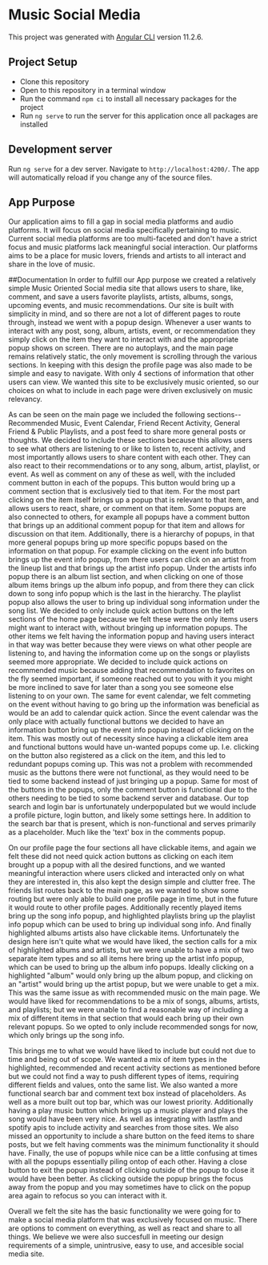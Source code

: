 # Music Social Media

This project was generated with [Angular CLI](https://github.com/angular/angular-cli) version 11.2.6.

## Project Setup
* Clone this repository
* Open to this repository in a terminal window
* Run the command `npm ci` to install all necessary packages for the project
* Run `ng serve` to run the server for this application once all packages are installed

## Development server

Run `ng serve` for a dev server. Navigate to `http://localhost:4200/`. The app will automatically reload if you change any of the source files.

## App Purpose
Our application aims to fill a gap in social media platforms and audio platforms. It will focus on social media specifically pertaining to music. Current social media platforms are too multi-faceted and don't have a strict focus and music platforms lack meaningful social interaction. Our platforms aims to be a place for music lovers, friends and artists to all interact and share in the love of music.


##Documentation
In order to fulfill our App purpose we created a relatively simple Music Oriented Social media site that allows users to share, like, comment, and save a users favorite playlists, artists, albums, songs, upcoming events, and music recommendations. Our site is built with simplicity in mind, and so there are not a lot of different pages to route through, instead we went with a popup design. Whenever a user wants to interact with any post, song, album, artists, event, or recommendation they simply click on the item they want to interact with and the appropriate popup shows on screen. There are no autoplays, and the main page remains relatively static, the only movement is scrolling through the various sections. In keeping with this design the profile page was also made to be simple and easy to navigate. With only 4 sections of information that other users can view. We wanted this site to be exclusively music oriented, so our choices on what to include in each page were driven exclusively on music relevancy. 

As can be seen on the main page we included the following sections-- Recommended Music, Event Calendar, Friend Recent Activity, General Friend & Public Playlists, and a post feed to share more general posts or thoughts. We decided to include these sections because this allows users to see what others are listening to or like to listen to, recent activity, and most importantly allows users to share content with each other. They can also react to their recommendations or to any song, album, artist, playlist, or event. As well as comment on any of these as well, with the included comment button in each of the popups. This button would bring up a comment section that is exclusively tied to that item. 
For the most part clicking on the item itself brings up a popup that is relevant to that item, and allows users to react, share, or comment on that item. Some popups are also connected to others, for example all popups have a comment button that brings up an additional comment popup for that item and allows for discussion on that item. Additionally, there is a hierarchy of  popups, in that more general popups bring up more specific popups based on the information on that popup. For example clicking on the event info button brings up the event info popup, from there users can click on an artist from the lineup list and that brings up the artist info popup. Under the artists info popup there is an album list section, and when clicking on one of those album items brings up the album info popup, and from there they can click down to song info popup which is the last in the hierarchy. The playlist popup also allows the user to bring up individual song information under the song list.
We decided to only include quick action buttons on the left sections of the home page because we felt these were the only items users might want to interact with, without bringing up information popups. The other items we felt having the information popup and having users interact in that way was better because they were views on what other people are listening to, and having the information come up on the songs or playlists seemed more appropriate. We decided to include quick actions on recommended music because adding that recommendation to favorites on the fly seemed important, if someone reached out to you with it you might be more inclined to save for later than a song you see someone else listening to on your own. The same for event calendar, we felt commeting on the event without having to go bring up the information was beneficial as would be an add to calendar quick action. Since the event calendar was the only place with actually functional buttons we decided to have an information button bring up the event info popup instead of clicking on the item. This was mostly out of necessity since having a clickable item area and functional buttons would have un-wanted popups come up. I.e. clicking on the button also registered as a click on the item, and this led to redundant popups coming up. This was not a problem with recommended music as the buttons there were not functional, as they would need to be tied to some backend instead of just bringing up a popup. Same for most of the buttons in the popups, only the comment button is functional due to the others needing to be tied to some backend server and database. 
Our top search and login bar is unfortunately underpopulated but we would include a profile picture, login button, and likely some settings here. In addition to the search bar that is present, which is non-functional and serves primarily as a placeholder. Much like the 'text' box in the comments popup.

On our profile page the four sections all have clickable items, and again we felt these did not need quick action buttons as clicking on each item brought up a popup with all the desired functions, and we wanted meaningful interaction where users clicked and interacted only on what they are interested in, this also kept the design simple and clutter free. The friends list routes back to the main page, as we wanted to show some routing but were only able to build one profile page in time, but in the future it would route to other profile pages. Additionally recently played items bring up the song info popup, and highlighted playlists bring up the playlist info popup which can be used to bring up individual song info. And finally highlighted albums artists also have clickable items. Unfortunately the design here isn't quite what we would have liked, the section calls for a mix of highlighted albums and artists, but we were unable to have a mix of two separate item types and so all items here bring up the artist info popup, which can be used to bring up the album info popups. Ideally clicking on a highlighted "album" would only bring up the album popup, and clicking on an "artist" would bring up the artist popup, but we were unable to get a mix. 
This was the same issue as with recommended music on the main page. We would have liked for recommendations to be a mix of songs, albums, artists, and playlists; but we were unable to find a reasonable way of including a mix of different items in that section that would each bring up their own relevant popups. So we opted to only include recommended songs for now, which only brings up the song info. 

This brings me to what we would have liked to include but could not due to time and being out of scope. We wanted a mix of item types in the highlighted, recommended and recent activity sections as mentioned before but we could not find a way to push different types of items, requiring different fields and values, onto the same list. We also wanted a more functional search bar and comment text box instead of placeholders. As well as a more built out top bar, which was our lowest priority. Additionally having a play music button which brings up a music player and plays the song would have been very nice. As well as integrating with lastfm and spotify apis to include activity and searches from those sites. We also missed an opportunity to include a share button on the feed items to share posts, but we felt having comments was the minimum functionality it should have. Finally, the use of popups while nice can be a little confusing at times with all the popups essentially piling ontop of each other. Having a close button to exit the popup instead of clicking outside of the popup to close it would have been better. As clicking outside the popup brings the focus away from the popup and you may sometimes have to click on the popup area again to refocus so you can interact with it.

Overall we felt the site has the basic functionality we were going for to make a social media platform that was exclusively focused on music. There are options to comment on everything, as well as react and share to all things. We believe we were also succesfull in meeting our design requirements of a simple, unintrusive, easy to use, and accesible social media site. 
